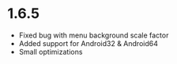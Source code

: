 # 1.6.5
* Fixed bug with menu background scale factor
* Added support for Android32 & Android64
* Small optimizations